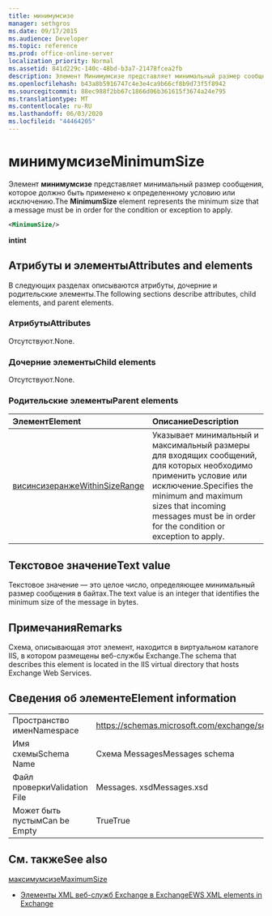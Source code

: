 ```yaml
---
title: минимумсизе
manager: sethgros
ms.date: 09/17/2015
ms.audience: Developer
ms.topic: reference
ms.prod: office-online-server
localization_priority: Normal
ms.assetid: 841d229c-140c-48bd-b3a7-21478fcea2fb
description: Элемент Минимумсизе представляет минимальный размер сообщения, которое должно быть применено к определенному условию или исключению.
ms.openlocfilehash: b43a8b5916747c4e3e4ca9b66cf8b9d73f5f8942
ms.sourcegitcommit: 88ec988f2bb67c1866d06b361615f3674a24e795
ms.translationtype: MT
ms.contentlocale: ru-RU
ms.lasthandoff: 06/03/2020
ms.locfileid: "44464205"
---
```

# <a name="minimumsize"></a><span data-ttu-id="bc623-103">минимумсизе</span><span class="sxs-lookup"><span data-stu-id="bc623-103">MinimumSize</span></span>

<span data-ttu-id="bc623-104">Элемент **минимумсизе** представляет минимальный размер сообщения, которое должно быть применено к определенному условию или исключению.</span><span class="sxs-lookup"><span data-stu-id="bc623-104">The **MinimumSize** element represents the minimum size that a message must be in order for the condition or exception to apply.</span></span> 
  
```XML
<MinimumSize/>
```

 <span data-ttu-id="bc623-105">**int**</span><span class="sxs-lookup"><span data-stu-id="bc623-105">**int**</span></span>
## <a name="attributes-and-elements"></a><span data-ttu-id="bc623-106">Атрибуты и элементы</span><span class="sxs-lookup"><span data-stu-id="bc623-106">Attributes and elements</span></span>

<span data-ttu-id="bc623-107">В следующих разделах описываются атрибуты, дочерние и родительские элементы.</span><span class="sxs-lookup"><span data-stu-id="bc623-107">The following sections describe attributes, child elements, and parent elements.</span></span>
  
### <a name="attributes"></a><span data-ttu-id="bc623-108">Атрибуты</span><span class="sxs-lookup"><span data-stu-id="bc623-108">Attributes</span></span>

<span data-ttu-id="bc623-109">Отсутствуют.</span><span class="sxs-lookup"><span data-stu-id="bc623-109">None.</span></span>
  
### <a name="child-elements"></a><span data-ttu-id="bc623-110">Дочерние элементы</span><span class="sxs-lookup"><span data-stu-id="bc623-110">Child elements</span></span>

<span data-ttu-id="bc623-111">Отсутствуют.</span><span class="sxs-lookup"><span data-stu-id="bc623-111">None.</span></span>
  
### <a name="parent-elements"></a><span data-ttu-id="bc623-112">Родительские элементы</span><span class="sxs-lookup"><span data-stu-id="bc623-112">Parent elements</span></span>

|<span data-ttu-id="bc623-113">**Элемент**</span><span class="sxs-lookup"><span data-stu-id="bc623-113">**Element**</span></span>|<span data-ttu-id="bc623-114">**Описание**</span><span class="sxs-lookup"><span data-stu-id="bc623-114">**Description**</span></span>|
|:-----|:-----|
|[<span data-ttu-id="bc623-115">висинсизеранже</span><span class="sxs-lookup"><span data-stu-id="bc623-115">WithinSizeRange</span></span>](withinsizerange.md) <br/> |<span data-ttu-id="bc623-116">Указывает минимальный и максимальный размеры для входящих сообщений, для которых необходимо применить условие или исключение.</span><span class="sxs-lookup"><span data-stu-id="bc623-116">Specifies the minimum and maximum sizes that incoming messages must be in order for the condition or exception to apply.</span></span>  <br/> |
   
## <a name="text-value"></a><span data-ttu-id="bc623-117">Текстовое значение</span><span class="sxs-lookup"><span data-stu-id="bc623-117">Text value</span></span>

<span data-ttu-id="bc623-118">Текстовое значение — это целое число, определяющее минимальный размер сообщения в байтах.</span><span class="sxs-lookup"><span data-stu-id="bc623-118">The text value is an integer that identifies the minimum size of the message in bytes.</span></span>
  
## <a name="remarks"></a><span data-ttu-id="bc623-119">Примечания</span><span class="sxs-lookup"><span data-stu-id="bc623-119">Remarks</span></span>

<span data-ttu-id="bc623-120">Схема, описывающая этот элемент, находится в виртуальном каталоге IIS, в котором размещены веб-службы Exchange.</span><span class="sxs-lookup"><span data-stu-id="bc623-120">The schema that describes this element is located in the IIS virtual directory that hosts Exchange Web Services.</span></span>
  
## <a name="element-information"></a><span data-ttu-id="bc623-121">Сведения об элементе</span><span class="sxs-lookup"><span data-stu-id="bc623-121">Element information</span></span>

|||
|:-----|:-----|
|<span data-ttu-id="bc623-122">Пространство имен</span><span class="sxs-lookup"><span data-stu-id="bc623-122">Namespace</span></span>  <br/> |https://schemas.microsoft.com/exchange/services/2006/messages  <br/> |
|<span data-ttu-id="bc623-123">Имя схемы</span><span class="sxs-lookup"><span data-stu-id="bc623-123">Schema Name</span></span>  <br/> |<span data-ttu-id="bc623-124">Схема Messages</span><span class="sxs-lookup"><span data-stu-id="bc623-124">Messages schema</span></span>  <br/> |
|<span data-ttu-id="bc623-125">Файл проверки</span><span class="sxs-lookup"><span data-stu-id="bc623-125">Validation File</span></span>  <br/> |<span data-ttu-id="bc623-126">Messages. xsd</span><span class="sxs-lookup"><span data-stu-id="bc623-126">Messages.xsd</span></span>  <br/> |
|<span data-ttu-id="bc623-127">Может быть пустым</span><span class="sxs-lookup"><span data-stu-id="bc623-127">Can be Empty</span></span>  <br/> |<span data-ttu-id="bc623-128">True</span><span class="sxs-lookup"><span data-stu-id="bc623-128">True</span></span>  <br/> |
   
## <a name="see-also"></a><span data-ttu-id="bc623-129">См. также</span><span class="sxs-lookup"><span data-stu-id="bc623-129">See also</span></span>



[<span data-ttu-id="bc623-130">максимумсизе</span><span class="sxs-lookup"><span data-stu-id="bc623-130">MaximumSize</span></span>](maximumsize.md)


- [<span data-ttu-id="bc623-131">Элементы XML веб-служб Exchange в Exchange</span><span class="sxs-lookup"><span data-stu-id="bc623-131">EWS XML elements in Exchange</span></span>](ews-xml-elements-in-exchange.md)

